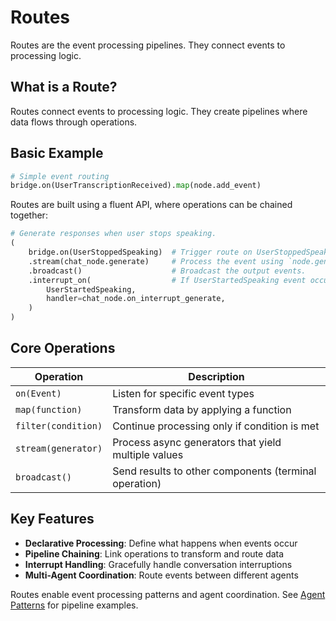 # Routes

Routes are the event processing pipelines. They connect events to processing logic.

## What is a Route?

Routes connect events to processing logic. They create pipelines where data flows through operations.

## Basic Example

```python
# Simple event routing
bridge.on(UserTranscriptionReceived).map(node.add_event)
```

Routes are built using a fluent API, where operations can be chained together:

```python
# Generate responses when user stops speaking.
(
    bridge.on(UserStoppedSpeaking)  # Trigger route on UserStoppedSpeaking event.
    .stream(chat_node.generate)     # Process the event using `node.generate()`. Stream (i.e. yield) output events.
    .broadcast()                    # Broadcast the output events.
    .interrupt_on(                  # If UserStartedSpeaking event occurs while route is running, cancel the route and run the handler.
        UserStartedSpeaking,
        handler=chat_node.on_interrupt_generate,
    )
)
```

## Core Operations

| Operation | Description |
|-----------|-------------|
| `on(Event)` | Listen for specific event types |
| `map(function)` | Transform data by applying a function |
| `filter(condition)` | Continue processing only if condition is met |
| `stream(generator)` | Process async generators that yield multiple values |
| `broadcast()` | Send results to other components (terminal operation) |

## Key Features

- **Declarative Processing**: Define what happens when events occur
- **Pipeline Chaining**: Link operations to transform and route data
- **Interrupt Handling**: Gracefully handle conversation interruptions  
- **Multi-Agent Coordination**: Route events between different agents

Routes enable event processing patterns and agent coordination. See [Agent Patterns](../agent_patterns/) for pipeline examples.